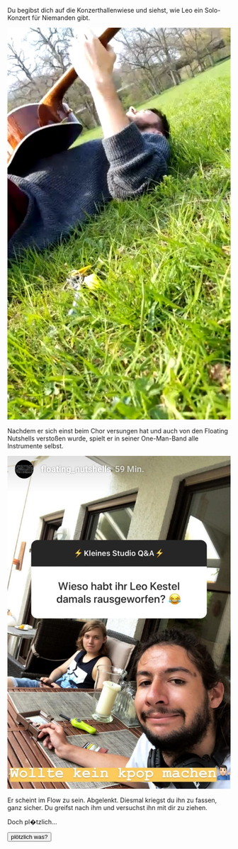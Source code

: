 Du begibst dich auf die Konzerthallenwiese und siehst, wie Leo ein Solo-Konzert für Niemanden gibt.

<img src="img/gitarre.jpg">

Nachdem er sich einst beim Chor versungen hat und auch von den Floating Nutshells verstoßen wurde, spielt er in seiner One-Man-Band alle Instrumente selbst.

<img src="img/floating.jpg">

Er scheint im Flow zu sein. Abgelenkt. Diesmal kriegst du ihn zu fassen, ganz sicher. 
Du greifst nach ihm und versuchst ihn mit dir zu ziehen.

Doch pl�tzlich...

<a href="/leonardkestel/boomerang">
<button>plötzlich was?</button>
</a>